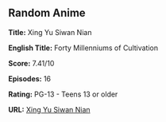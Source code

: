 ## Random Anime

**Title:** Xing Yu Siwan Nian

**English Title:** Forty Millenniums of Cultivation

**Score:** 7.41/10

**Episodes:** 16

**Rating:** PG-13 - Teens 13 or older

**URL:** [Xing Yu Siwan Nian](https://myanimelist.net/anime/51390/Xing_Yu_Siwan_Nian)